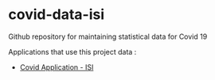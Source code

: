 # covid-data-isi
Github repository for maintaining statistical data for Covid 19

Applications that use this project data :

* [Covid Application - ISI](https://github.com/praty94/covid-app-isi)
